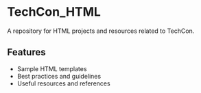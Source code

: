 # TechCon_HTML

A repository for HTML projects and resources related to TechCon.

## Features

- Sample HTML templates
- Best practices and guidelines
- Useful resources and references
